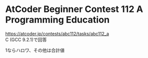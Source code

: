 # AtCoder Beginner Contest 112 A Programming Education  
https://atcoder.jp/contests/abc112/tasks/abc112_a  
C (GCC 9.2.1)で回答  

1ならハロワ、その他は合計値
